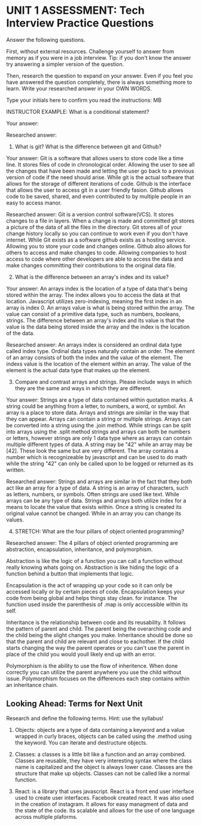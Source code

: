 # UNIT 1 ASSESSMENT: Tech Interview Practice Questions

Answer the following questions.

First, without external resources. Challenge yourself to answer from memory as if you were in a job interview. Tip: if you don't know the answer try answering a simpler version of the question.

Then, research the question to expand on your answer. Even if you feel you have answered the question completely, there is always something more to learn. Write your researched answer in your OWN WORDS.

Type your initials here to confirm you read the instructions: MB

INSTRUCTOR EXAMPLE: What is a conditional statement?

Your answer:

Researched answer:

1. What is git? What is the difference between git and Github?

Your answer: Git is a software that allows users to store code like a time line. It stores files of code in chronological order. Allowing the user to see all the changes that have been made and letting the user go back to a previous version of code if the need should arise. While git is the actual software that allows for the storage of different iterations of code. Github is the interface that allows the user to access git in a user friendly fasion. Github allows code to be saved, shared, and even contributed to by multiple people in an easy to access manor.

Researched answer: Git is a version control software(VCS). It stores changes to a file in layers. When a change is made and committed git stores a picture of the data of all the files in the directory. Git stores all of your change history locally so you can continue to work even if you don't have internet. While Git exists as a software github exists as a hosting service. Allowing you to store your code and changes online. Github also allows for others to access and make changes to code. Allowing companies to host access to code where other developers are able to access the data and make changes committing their contributions to the original data file.

2. What is the difference between an array's index and its value?

Your answer: An arrays index is the location of a type of data that's being stored within the array. The index allows you to access the data at that location. Javascript utilizes zero-indexing, meaning the first index in an array is index 0. An arrays value is what is being stored within the array. The value can consist of a primitive data type, such as numbers, booleans, strings. The difference between an array's index and its value is that the value is the data being stored inside the array and the index is the location of the data.

Researched answer: An arrays index is considered an ordinal data type called index type. Ordinal data types naturally contain an order. The element of an array consists of both the index and the value of the element. The indexs value is the location of the element within an array. The value of the element is the actual data type that makes up the element.

3. Compare and contrast arrays and strings. Please include ways in which they are the same and ways in which they are different.

Your answer: Strings are a type of data contained within quotation marks. A string could be anything from a letter, to numbers, a word, or symbol. An array is a place to store data. Arrays and strings are similar in the way that they can appear. Arrays can contain a string or multiple strings. Arrays can be converted into a string using the .join method. While strings can be split into arrays using the .split method strings and arrays can both be numbers or letters, however strings are only 1 data type where as arrays can contain multiple different types of data. A string may be "42" while an array may be [42]. These look the same but are very different. The array contains a number which is recognizeable by javascript and can be used to do math while the string "42" can only be called upon to be logged or returned as its written.

Researched answer: Strings and arrays are similar in the fact that they both act like an array for a type of data. A string is an array of characters, such as letters, numbers, or symbols. Often strings are used like text. While arrays can be any type of data. Strings and arrays both utilize index for a means to locate the value that exists within. Once a string is created its original value cannot be changed. While in an array you can change its values.

4. STRETCH: What are the four pillars of object oriented programming?

Researched answer: The 4 pillars of object oriented programming are abstraction, encapsulation, inheritance, and polymorphism.

Abstraction is like the logic of a function you can call a function without really knowing whats going on. Abstraction is like hiding the logic of a function behind a button that implements that logic.

Encapsulation is the act of wrapping up your code so it can only be accessed locally or by certain pieces of code. Encapsulation keeps your code from being global and helps things stay clean. for instance. The function used inside the parenthesis of .map is only acccessible within its self.

Inheritance is the relationship between code and its reusability. It follows the pattern of parent and child. The parent being the overarching code and the child being the slight changes you make. Inheritance should be done so that the parent and child are relevant and close to eachother. If the child starts changing the way the parent operates or you can't use the parent in place of the child you would youll likely end up with an error.

Polymorphism  is the ability to use the flow of inheritence. When done correctly you can utilize the parent anywhere you use the child without issue. Polymorphism focuses on the differences each step contains within an inheritance chain.

## Looking Ahead: Terms for Next Unit

Research and define the following terms. Hint: use the syllabus!

1. Objects: objects are a type of data containing a keyword and a value wrapped in curly braces, objects can be called using the .method using the keyword. You can iterate and destructure objects.

2. Classes: a classes is a little bit like a function and an array combined. Classes are reusable, they have very interesting syntax where the class name is capitalized and the object is always lower case. Classes are the structure that make up objects. Classes can not be called like a normal function. 

3. React: is a library that uses javascript. React is a front end user interface used to create user interfaces. Facebook created react. It was also used in the creation of instagram. It allows for easy managment of data and the state of the code. Its scalable and allows for the use of one language across multiple plaforms.
